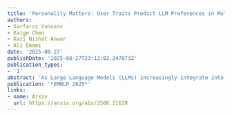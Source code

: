 ```yaml
---
title: 'Personality Matters: User Traits Predict LLM Preferences in Multi-Turn Collaborative Tasks'
authors:
- Sarfaroz Yunusov
- Kaige Chen
- Kazi Nishat Anwar
- Ali Emami
date: '2025-08-27'
publishDate: '2025-08-27T23:12:02.247873Z'
publication_types:
- '1'
abstract: 'As Large Language Models (LLMs) increasingly integrate into everyday workflows, where users shape outcomes through multi-turn collaboration, a critical question emerges: do users with different personality traits systematically prefer certain LLMs over others? We conduc-ted a study with 32 participants evenly distributed across four Keirsey personality types, evaluating their interactions with GPT-4 and Claude 3.5 across four collaborative tasks: data analysis, creative writing, information retrieval, and writing assistance. Results revealed significant personality-driven preferences: Rationals strongly preferred GPT-4, particularly for goal-oriented tasks, while idealists favored Claude 3.5, especially for creative and analytical tasks. Other personality types showed task-dependent preferences. Sentiment analysis of qualitative feedback confirmed these patterns. Notably, aggregate helpfulness ratings were similar across models, showing how personality-based analysis reveals LLM differences that traditional evaluations miss.'
publication: '*EMNLP 2025*'
links:
- name: Arxiv
  url: https://arxiv.org/abs/2508.21628
---
```


